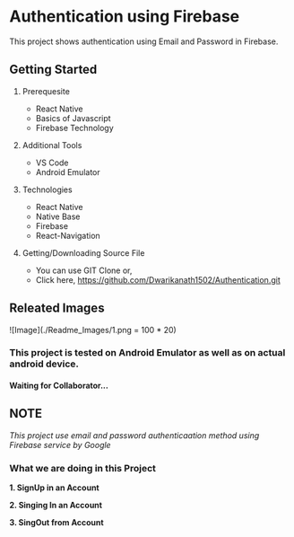 # Authentication using Firebase
This project shows authentication using Email and Password in Firebase.

## Getting Started

1. Prerequesite 
    * React Native
    * Basics of Javascript
    * Firebase Technology

2. Additional Tools
    * VS Code
    * Android Emulator

3. Technologies
    * React Native
    * Native Base
    * Firebase
    * React-Navigation

4. Getting/Downloading Source File
    * You can use GIT Clone or,
    * Click here,       https://github.com/Dwarikanath1502/Authentication.git

## Releated Images
![Image](./Readme_Images/1.png = 100 * 20)


### This project is tested on Android Emulator as well as on actual android device.

#### **Waiting for Collaborator...**

## NOTE
*This project use email and password authenticaation method using Firebase service by Google*
    
### What we are doing in this Project

**1. SignUp in an Account**

**2. Singing In an Account**

**3. SingOut from Account**


